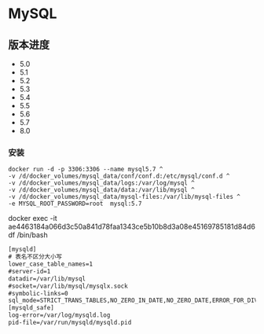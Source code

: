 # MySQL

## 版本进度

- 5.0
- 5.1
- 5.2
- 5.3
- 5.4
- 5.5
- 5.6
- 5.7
- 8.0

### 安装

```shell script
docker run -d -p 3306:3306 --name mysql5.7 ^
-v /d/docker_volumes/mysql_data/conf/conf.d:/etc/mysql/conf.d ^
-v /d/docker_volumes/mysql_data/logs:/var/log/mysql ^
-v /d/docker_volumes/mysql_data/data:/var/lib/mysql ^
-v /d/docker_volumes/mysql_data/mysql-files:/var/lib/mysql-files ^
-e MYSQL_ROOT_PASSWORD=root  mysql:5.7
```
docker exec -it ae4463184a066d3c50a841d78faa1343ce5b10b8d3a08e45169785181d84d6df /bin/bash

```cfml
[mysqld]
# 表名不区分大小写
lower_case_table_names=1 
#server-id=1
datadir=/var/lib/mysql
#socket=/var/lib/mysql/mysqlx.sock
#symbolic-links=0
sql_mode=STRICT_TRANS_TABLES,NO_ZERO_IN_DATE,NO_ZERO_DATE,ERROR_FOR_DIVISION_BY_ZERO,NO_AUTO_CREATE_USER,NO_ENGINE_SUBSTITUTION
[mysqld_safe]
log-error=/var/log/mysqld.log
pid-file=/var/run/mysqld/mysqld.pid
```